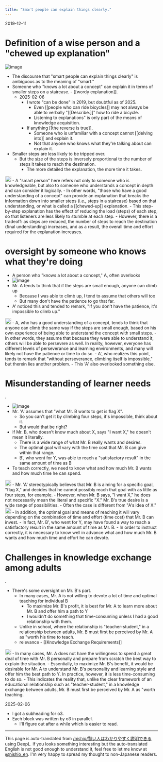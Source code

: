 ```yaml
---
title: "Smart people can explain things clearly."
---
```


2019-12-11

# Definition of a wise person and a "chewed up explanation"
![image](https://gyazo.com/fad712916bfd3911830c30fed78a3511/thumb/1000)

- The discourse that "smart people can explain things clearly" is ambiguous as to the meaning of "smart."
- Someone who "knows a lot about a concept" can explain it in terms of smaller steps on a staircase.
        - [[wordy explanation]].
    - 2025-02-06
        - I wrote "can be done" in 2019, but doubtful as of 2025.
            - Even [[people who can ride bicycles]] may not always be able to verbally "[[Describe.]]" how to ride a bicycle.
            - Listening to explanations" is only part of the means of knowledge acquisition.
        - If anything [[the reverse is true]].
            - Someone who is unfamiliar with a concept cannot [[delving into]] and explain it.
            - Not that anyone who knows what they're talking about can explain it.
- Smaller steps are less likely to be tripped over.
    - But the size of the steps is inversely proportional to the number of steps it takes to reach the destination.
        - The more detailed the explanation, the more time it takes.
<img src='https://scrapbox.io/api/pages/nishio-en/o3-mini-high/icon' alt='o3-mini-high.icon' height="19.5"/>
- A "smart person" here refers not only to someone who is knowledgeable, but also to someone who understands a concept in depth and can consider it logically.
- In other words, "those who have a good understanding of a concept" can provide an explanation that breaks the information down into smaller steps (i.e., steps in a staircase) based on that understanding, or what is called a [[chewed-up]] explanation.
- This step-by-step explanation has the effect of reducing the load (steps) of each step, so that listeners are less likely to stumble at each step.
- However, there is a tradeoff: as steps are reduced, the number of steps to reach the destination (final understanding) increases, and as a result, the overall time and effort required for the explanation increases.

# oversight by someone who knows what they're doing
- A person who "knows a lot about a concept," A, often overlooks
- ![image](https://gyazo.com/91e4a15f0c4d5fe24a6734237f5abddf/thumb/1000)
- Mr. A tends to think that if the steps are small enough, anyone can climb up
    - Because I was able to climb up, I tend to assume that others will too
    - But many don't have the patience to go that far.
- A' noticed this and tended to remark, "If you don't have the patience, it's impossible to climb up."
<img src='https://scrapbox.io/api/pages/nishio-en/o3-mini-high/icon' alt='o3-mini-high.icon' height="19.5"/>
- A, who has a good understanding of a concept, tends to think that anyone can climb the same way if the steps are small enough, based on his own experience of being able to understand the concept with small steps.
- In other words, they assume that because they were able to understand it, others will be able to persevere as well. In reality, however, everyone has different levels of perseverance and learning environments, and many will likely not have the patience or time to do so.
- A', who realizes this point, tends to remark that "without perseverance, climbing itself is impossible," but therein lies another problem.
    - This 'A' also overlooked something else.

# Misunderstanding of learner needs
.
- ![image](https://gyazo.com/b5712eb89a3071716e48299889304d12/thumb/1000)
- Mr. 'A' assumes that "what Mr. B wants to get is flag X".
    - So you can't get it by climbing four steps, it's impossible, think about it.
    - But would that be right?
- If Mr. B, who doesn't know much about X, says "I want X," he doesn't mean it literally.
    - There is a wide range of what Mr. B really wants and desires.
    - The optimal goal will vary with the time cost that Mr. B can give within that range.
    - B', who went for Y, was able to reach a "satisfactory result" in the same amount of time as B
- To teach correctly, we need to know what and how much Mr. B wants and how much time he can spend.
<img src='https://scrapbox.io/api/pages/nishio-en/o3-mini-high/icon' alt='o3-mini-high.icon' height="19.5"/>
- Mr. 'A' stereotypically believes that Mr. B is aiming for a specific goal, "flag X," and decides that he cannot possibly reach that goal with as little as four steps, for example.
- However, when Mr. B says, "I want X," he does not necessarily mean the literal and specific "X." Mr. B's true desire is a wide range of possibilities.
    - Often the case is different from "A's idea of X."<img src='https://scrapbox.io/api/pages/nishio-en/nishio/icon' alt='nishio.icon' height="19.5"/>
- In addition, the optimal goal and means of reaching it will vary depending on the combination of time and effort (time cost) that Mr. B can invest.
- In fact, Mr. B', who went for Y, may have found a way to reach a satisfactory result in the same amount of time as Mr. B.
- In order to instruct correctly, it is necessary to know well in advance what and how much Mr. B wants and how much time and effort he can devote.


# Challenges in knowledge exchange among adults
.
- There's some oversight on Mr. B's part.
    - In many cases, Mr. A is not willing to devote a lot of time and optimal teaching for individual B
        - To maximize Mr. B's profit, it is best for Mr. A to learn more about Mr. B and offer him a path to Y
        - I wouldn't do something that time-consuming unless I had a good relationship with them.
    - Unlike in school, where the relationship is "teacher-student," in a relationship between adults, Mr. B must first be perceived by Mr. A as "worth his time to teach.
    - relevance
            - [[Knowledge Exchange Requirements]]
<img src='https://scrapbox.io/api/pages/nishio-en/o3-mini-high/icon' alt='o3-mini-high.icon' height="19.5"/>
- In many cases, Mr. A does not have the willingness to spend a great deal of time with Mr. B personally and prepare from scratch the best way to explain the situation.
- Essentially, to maximize Mr. B's benefit, it would be desirable for Mr. A to understand Mr. B's personality and learning style and offer him the best path to Y. In practice, however, it is less time-consuming to do so.
- This indicates the reality that, unlike the clear framework of an educational relationship such as "teacher-student," in a knowledge exchange between adults, Mr. B must first be perceived by Mr. A as "worth teaching.

2025-02-06
- I got a subheading for o3.
- Each block was written by o3 in parallel.
    - I'll figure out after a while which is easier to read.

---
This page is auto-translated from [/nishio/賢い人はわかりやすく説明できる](https://scrapbox.io/nishio/賢い人はわかりやすく説明できる) using DeepL. If you looks something interesting but the auto-translated English is not good enough to understand it, feel free to let me know at [@nishio_en](https://twitter.com/nishio_en). I'm very happy to spread my thought to non-Japanese readers.